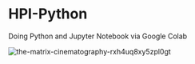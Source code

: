 # HPI-Python
Doing Python and Jupyter Notebook via Google Colab

![the-matrix-cinematography-rxh4uq8xy5zpl0gt](https://github.com/user-attachments/assets/a7d505e0-ae47-4dff-b43a-02720147d1cf)
